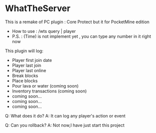 # WhatTheServer
This is a remake of PC plugin : Core Protect but it for PocketMine edition

- How to use : /wts query <x> <y> <z> <x2> <y2> <z2> <time> | player <username>
- P.S. : (Time) is not implement yet , you can type any number in it right now

This plugin will log:
- Player first join date
- Player last join
- Player last online
- Break blocks
- Place blocks
- Pour lava or water (coming soon)
- Inventory transactions (coming soon)
- coming soon...
- coming soon...
- coming soon...

Q: What does it do?
A: It can log any player's action or event

Q: Can you rollback?
A: Not now,I have just start this project
